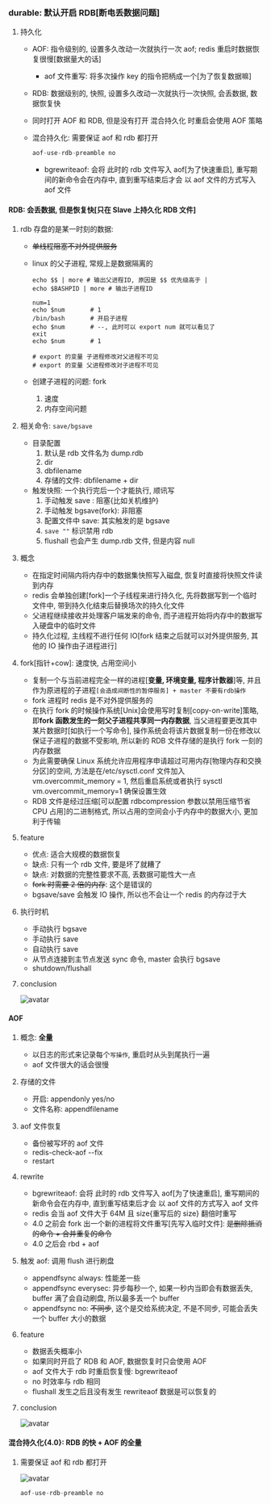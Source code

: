 ### durable: 默认开启 RDB[断电丢数据问题]

1. 持久化

   - AOF: 指令级别的, 设置多久改动一次就执行一次 aof; redis 重启时数据恢复很慢[数据量大的话]
     - aof 文件重写: 将多次操作 key 的指令把柄成一个[为了恢复数据嘛]
   - RDB: 数据级别的, 快照, 设置多久改动一次就执行一次快照, 会丢数据, 数据恢复快
   - 同时打开 AOF 和 RDB, 但是没有打开 混合持久化 时重启会使用 AOF 策略
   - 混合持久化: 需要保证 aof 和 rdb 都打开

     ```js
     aof-use-rdb-preamble no
     ```

     - bgrewriteaof: 会将 此时的 rdb 文件写入 aof[为了快速重启], 重写期间的新命令会在内存中, 直到重写结束后才会 以 aof 文件的方式写入 aof 文件

#### RDB: 会丢数据, 但是恢复快[只在 Slave 上持久化 RDB 文件]

1. rdb 存盘的是某一时刻的数据:

   - ~~单线程阻塞不对外提供服务~~
   - linux 的父子进程, 常规上是数据隔离的

     ```shell
     echo $$ | more # 输出父进程ID, 原因是 $$ 优先级高于 |
     echo $BASHPID | more # 输出子进程ID

     num=1
     echo $num       # 1
     /bin/bash       # 开启子进程
     echo $num       # --, 此时可以 export num 就可以看见了
     exit
     echo $num       # 1

     # export 的变量 子进程修改对父进程不可见
     # export 的变量 父进程修改对子进程不可见
     ```

   - 创建子进程的问题: fork
     1. 速度
     2. 内存空间问题

2. 相关命令: `save/bgsave`

   - 目录配置
     1. 默认是 rdb 文件名为 dump.rdb
     2. dir
     3. dbfilename
     4. 存储的文件: dbfilename + dir
   - 触发快照: 一个执行完后一个才能执行, 顺讯写
     1. 手动触发 save <seconds> <change>: 阻塞{比如关机维护}
     2. 手动触发 bgsave(fork): 非阻塞
     3. 配置文件中 save: 其实触发的是 bgsave
     4. `save ""` 标识禁用 rdb
     5. flushall 也会产生 dump.rdb 文件, 但是内容 null

3. 概念

   - 在指定时间隔内将内存中的数据集快照写入磁盘, 恢复时直接将快照文件读到内存
   - redis 会单独创建[fork]一个子线程来进行持久化, 先将数据写到一个临时文件中, 带到持久化结束后替换场次的持久化文件
   - 父进程继续接收并处理客户端发来的命令, 而子进程开始将内存中的数据写入硬盘中的临时文件
   - 持久化过程, 主线程不进行任何 IO[fork 结束之后就可以对外提供服务, 其他的 IO 操作由子进程进行]

4. fork[指针+cow]: 速度快, 占用空间小

   - 复制一个与当前进程完全一样的进程[**变量, 环境变量, 程序计数器**]等, 并且作为原进程的子进程`[会造成间断性的暂停服务] + master 不要有rdb操作`
   - fork 进程时 redis 是不对外提供服务的
   - 在执行 fork 的时候操作系统[Unix]会使用写时复制[copy-on-write]策略, 即**fork 函数发生的一刻父子进程共享同一内存数据**, 当父进程要更改其中某片数据时[如执行一个写命令], 操作系统会将该片数据复制一份在修改以保证子进程的数据不受影响, 所以新的 RDB 文件存储的是执行 fork 一刻的内存数据
   - 为此需要确保 Linux 系统允许应用程序申请超过可用内存[物理内存和交换分区]的空间, 方法是在/etc/sysctl.conf 文件加入 vm.overcommit_memory = 1, 然后重启系统或者执行 sysctl vm.overcommit_memory=1 确保设置生效
   - RDB 文件是经过压缩[可以配置 rdbcompression 参数以禁用压缩节省 CPU 占用]的二进制格式, 所以占用的空间会小于内存中的数据大小, 更加利于传输

5. feature

   - 优点: 适合大规模的数据恢复
   - 缺点: 只有一个 rdb 文件, 要是坏了就糟了
   - 缺点: 对数据的完整性要求不高, 丢数据可能性大一点
   - ~~fork 时需要 2 倍的内存~~: 这个是错误的
   - bgsave/save 会触发 IO 操作, 所以也不会让一个 redis 的内存过于大

6. 执行时机

   - 手动执行 bgsave
   - 手动执行 save
   - 自动执行 save
   - 从节点连接到主节点发送 sync 命令, master 会执行 bgsave
   - shutdown/flushall

7. conclusion

   ![avatar](/static/image/db/redis-rdb.png)

#### AOF

1. 概念: **全量**

   - 以日志的形式来记录每个`写操作`, 重启时从头到尾执行一遍
   - aof 文件很大的话会很慢

2. 存储的文件
   - 开启: appendonly yes/no
   - 文件名称: appendfilename
3. aof 文件恢复

   - 备份被写坏的 aof 文件
   - redis-check-aof --fix
   - restart

4. rewrite

   - bgrewriteaof: 会将 此时的 rdb 文件写入 aof[为了快速重启], 重写期间的新命令会在内存中, 直到重写结束后才会 以 aof 文件的方式写入 aof 文件
   - redis 会当 aof 文件大于 64M 且 size{重写后的 size} 翻倍时重写
   - 4.0 之前会 fork 出一个新的进程将文件重写[先写入临时文件]: ~~是删除抵消的命令 + 合并重复的命令~~
   - 4.0 之后会 rbd + aof

5. 触发 aof: 调用 flush 进行刷盘

   - appendfsync always: 性能差一些
   - appendfsync everysec: 异步每秒一个, 如果一秒内当即会有数据丢失, buffer 满了会自动刷盘, 所以最多丢一个 buffer
   - appendfsync no: ~~不同步~~, 这个是交给系统决定, 不是不同步, 可能会丢失一个 buffer 大小的数据

6. feature

   - 数据丢失概率小
   - 如果同时开启了 RDB 和 AOF, 数据恢复时只会使用 AOF
   - aof 文件大于 rdb 时重启恢复慢: bgrewriteaof
   - no 时效率与 rdb 相同
   - flushall 发生之后且没有发生 rewriteaof 数据是可以恢复的

7. conclusion

   ![avatar](/static/image/db/redis-aof.png)

#### 混合持久化{4.0}: RDB 的快 + AOF 的全量

1. 需要保证 aof 和 rdb 都打开

   ![avatar](/static/image/db/redis-durable.png)

   ```js
   aof-use-rdb-preamble no
   ```
